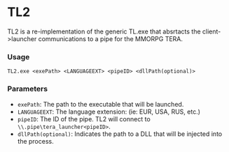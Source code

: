 # TL2

TL2 is a re-implementation of the generic TL.exe that absrtacts the client->launcher communications to a pipe for the MMORPG TERA.
### Usage

`TL2.exe <exePath> <LANGUAGEEXT> <pipeID> <dllPath(optional)>`

### Parameters

- `exePath`: The path to the executable that will be launched.
- `LANGUAGEEXT`: The language extension: (ie: EUR, USA, RUS, etc.)
- `pipeID`: The ID of the pipe. TL2 will connect to `\\.pipe\tera_launcher<pipeID>`.
- `dllPath(optional)`: Indicates the path to a DLL that will be injected into the process.